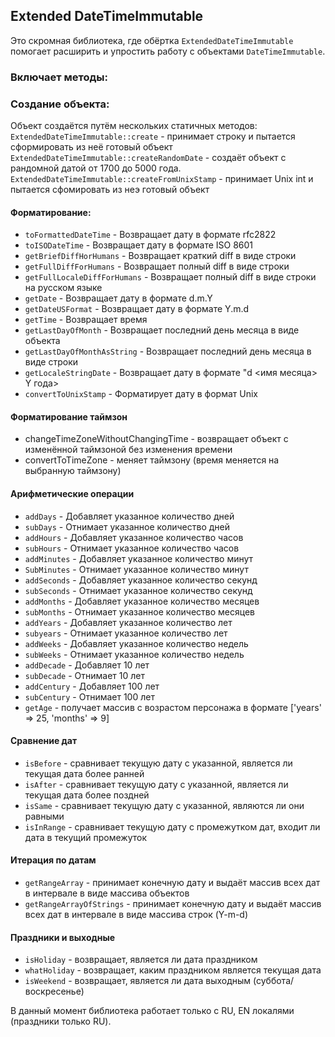 ## Extended DateTimeImmutable
Это скромная библиотека, где обёртка `ExtendedDateTimeImmutable` помогает расширить и упростить работу с объектами `DateTimeImmutable`.

### Включает методы:

### Создание объекта:
Объект создаётся путём нескольких статичных методов:
`ExtendedDateTimeImmutable::create` - принимает строку и пытается сформировать из неё готовый объект
`ExtendedDateTimeImmutable::createRandomDate` - создаёт объект с рандомной датой от 1700 до 5000 года.
`ExtendedDateTimeImmutable::createFromUnixStamp` - принимает Unix int и пытается сфомировать из неэ готовый объект 

#### Форматирование:
- `toFormattedDateTime` - Возвращает дату в формате rfc2822
- `toISODateTime` - Возвращает дату в формате ISO 8601
- `getBriefDiffHorHumans` - Возвращает краткий diff в виде строки
- `getFullDiffForHumans` - Возвращает полный diff в виде строки
- `getFullLocaleDiffForHumans` - Возвращает полный diff в виде строки на русском языке
- `getDate` - Возвращает дату в формате d.m.Y
- `getDateUSFormat` - Возвращает дату в формате Y.m.d
- `getTime` - Возвращает время
- `getLastDayOfMonth` - Возвращает последний день месяца в виде объекта
- `getLastDayOfMonthAsString` - Возвращает последний день месяца в виде строки
- `getLocaleStringDate` - Возвращает дату в формате "d <имя месяца> Y года>
- `convertToUnixStamp` - Форматирует дату в формат Unix

#### Форматирование таймзон
- changeTimeZoneWithoutChangingTime - возвращает объект с изменённой таймзоной без изменения времени
- convertToTimeZone - меняет таймзону (время меняется на выбранную таймзону)

#### Арифметические операции
- `addDays` - Добавляет указанное количество дней
- `subDays` - Отнимает указанное количество дней
- `addHours` - Добавляет указанное количество часов
- `subHours` - Отнимает указанное количество часов
- `addMinutes` - Добавляет указанное количество минут
- `SubMinutes` - Отнимает указанное количество минут
- `addSeconds` - Добавляет указанное количество секунд
- `subSeconds` - Отнимает указанное количество секунд
- `addMonths` - Добавляет указанное количество месяцев
- `subMonths` - Отнимает указанное количество месяцев
- `addYears` - Добавляет указанное количество лет
- `subyears` - Отнимает указанное количество лет
- `addWeeks` - Добавляет указанное количество недель
- `subWeeks` - Отнимает указанное количество недель
- `addDecade` - Добавляет 10 лет
- `subDecade` - Отнимает 10 лет
- `addCentury` - Добавляет 100 лет
- `subCentury` - Отнимает 100 лет
- `getAge` - получает массив с возрастом персонажа в формате ['years' => 25, 'months' => 9]

#### Сравнение дат
- `isBefore` - сравнивает текущую дату с указанной, является ли текущая дата более ранней
- `isAfter` - сравнивает текущую дату с указанной, является ли текущая дата более поздней
- `isSame` - сравнивает текущую дату с указанной, являются ли они равными
- `isInRange` - сравнивает текущую дату с промежутком дат, входит ли дата в текущий промежуток

#### Итерация по датам
- `getRangeArray` - принимает конечную дату и выдаёт массив всех дат в интервале в виде массива объектов
- `getRangeArrayOfStrings` - принимает конечную дату и выдаёт массив всех дат в интервале в виде массива строк (Y-m-d)

#### Праздники и выходные
- `isHoliday` - возвращает, является ли дата праздником
- `whatHoliday` - возвращает, каким праздником является текущая дата
- `isWeekend` - возвращает, является ли дата выходным (суббота/воскресенье)

В данный момент библиотека работает только с RU, EN локалями (праздники только RU).
